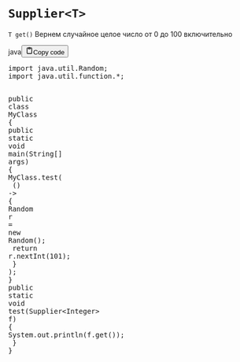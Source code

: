 <h1><code>Supplier&lt;T&gt;</code></h1>
<p><code>T get()</code>
Вернем случайное целое число от 0 до 100 включительно</p>
<div class="code_element"><div class="lang_line"><text>java</text><button class="copy_code_button" onclick="CopyCode(this)"><svg style="width: 1.2em;height: 1.2em;" aria-hidden="true" xmlns="http://www.w3.org/2000/svg" fill="none" viewBox="0 0 24 24"><path stroke="currentColor" stroke-linecap="round" stroke-linejoin="round" stroke-width="2" d="M15 4h3a1 1 0 0 1 1 1v15a1 1 0 0 1-1 1H6a1 1 0 0 1-1-1V5a1 1 0 0 1 1-1h3m0 3h6m-5-4v4h4V3h-4Z"/></svg><text>Copy code</text></button></div><div class="code language-java"><div class="highlight"><pre><span></span><span class="kn">import</span><span class="w"> </span><span class="nn">java.util.Random</span><span class="p">;</span>
<span class="kn">import</span><span class="w"> </span><span class="nn">java.util.function.*</span><span class="p">;</span>

<span class="kd">public</span><span class="w"> </span><span class="kd">class</span> <span class="nc">MyClass</span><span class="w"> </span><span class="p">{</span>
<span class="w">    </span><span class="kd">public</span><span class="w"> </span><span class="kd">static</span><span class="w"> </span><span class="kt">void</span><span class="w"> </span><span class="nf">main</span><span class="p">(</span><span class="n">String</span><span class="o">[]</span><span class="w"> </span><span class="n">args</span><span class="p">)</span><span class="w"> </span><span class="p">{</span>
<span class="w">        </span><span class="n">MyClass</span><span class="p">.</span><span class="na">test</span><span class="p">(</span>
<span class="w">            </span><span class="p">()</span><span class="w"> </span><span class="o">-&gt;</span><span class="w"> </span><span class="p">{</span>
<span class="w">                </span><span class="n">Random</span><span class="w"> </span><span class="n">r</span><span class="w"> </span><span class="o">=</span><span class="w"> </span><span class="k">new</span><span class="w"> </span><span class="n">Random</span><span class="p">();</span>
<span class="w">                </span><span class="k">return</span><span class="w"> </span><span class="n">r</span><span class="p">.</span><span class="na">nextInt</span><span class="p">(</span><span class="mi">101</span><span class="p">);</span>
<span class="w">            </span><span class="p">}</span>
<span class="w">        </span><span class="p">);</span>
<span class="w">    </span><span class="p">}</span>
<span class="w">    </span><span class="kd">public</span><span class="w"> </span><span class="kd">static</span><span class="w"> </span><span class="kt">void</span><span class="w"> </span><span class="nf">test</span><span class="p">(</span><span class="n">Supplier</span><span class="o">&lt;</span><span class="n">Integer</span><span class="o">&gt;</span><span class="w"> </span><span class="n">f</span><span class="p">)</span><span class="w"> </span><span class="p">{</span>
<span class="w">        </span><span class="n">System</span><span class="p">.</span><span class="na">out</span><span class="p">.</span><span class="na">println</span><span class="p">(</span><span class="n">f</span><span class="p">.</span><span class="na">get</span><span class="p">());</span>
<span class="w">    </span><span class="p">}</span>
<span class="p">}</span>
</pre></div></div></div>